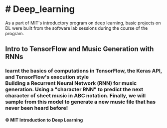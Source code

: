 <h1> # Deep_learning </h1>
As a part of MIT's introductory program on deep learning, basic projects on DL were built from the software lab sessions  during the course of the program.  
<h2> Intro to TensorFlow and Music Generation with RNNs </h2>
<h3> learnt the basics of computations in TensorFlow, the Keras API, and TensorFlow's execution style<br>
Building a Recurrent Neural Network (RNN) for music generation. Using a "character RNN" to predict the next character of sheet music in ABC notation. Finally, we will sample from this model to generate a new music file that has never been heard before!</h3>


<h4> © MIT Introduction to Deep Learning

</h4>
